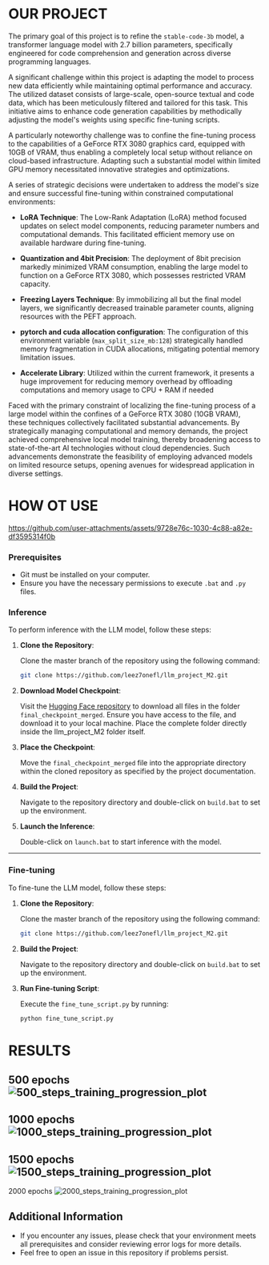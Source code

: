 # OUR PROJECT

The primary goal of this project is to refine the `stable-code-3b` model, a transformer language model with 2.7 billion parameters, specifically engineered for code comprehension and generation across diverse programming languages.

A significant challenge within this project is adapting the model to process new data efficiently while maintaining optimal performance and accuracy. The utilized dataset consists of large-scale, open-source textual and code data, which has been meticulously filtered and tailored for this task. This initiative aims to enhance code generation capabilities by methodically adjusting the model's weights using specific fine-tuning scripts. 

A particularly noteworthy challenge was to confine the fine-tuning process to the capabilities of a GeForce RTX 3080 graphics card, equipped with 10GB of VRAM, thus enabling a completely local setup without reliance on cloud-based infrastructure. Adapting such a substantial model within limited GPU memory necessitated innovative strategies and optimizations.


A series of strategic decisions were undertaken to address the model's size and ensure successful fine-tuning within constrained computational environments:

- **LoRA Technique**: The Low-Rank Adaptation (LoRA) method focused updates on select model components, reducing parameter numbers and computational demands. This facilitated efficient memory use on available hardware during fine-tuning.

- **Quantization and 4bit Precision**: The deployment of 8bit precision markedly minimized VRAM consumption, enabling the large model to function on a GeForce RTX 3080, which possesses restricted VRAM capacity.

- **Freezing Layers Technique**: By immobilizing all but the final model layers, we significantly decreased trainable parameter counts, aligning resources with the PEFT approach.

- **pytorch and cuda allocation configuration**: The configuration of this environment variable (`max_split_size_mb:128`) strategically handled memory fragmentation in CUDA allocations, mitigating potential memory limitation issues.

- **Accelerate Library**: Utilized within the current framework, it presents a huge improvement for reducing memory overhead by offloading computations and memory usage to CPU + RAM if needed
  
Faced with the primary constraint of localizing the fine-tuning process of a large model within the confines of a GeForce RTX 3080 (10GB VRAM), these techniques collectively facilitated substantial advancements. By strategically managing computational and memory demands, the project achieved comprehensive local model training, thereby broadening access to state-of-the-art AI technologies without cloud dependencies. Such advancements demonstrate the feasibility of employing advanced models on limited resource setups, opening avenues for widespread application in diverse settings.

# HOW OT USE

https://github.com/user-attachments/assets/9728e76c-1030-4c88-a82e-df3595314f0b

### Prerequisites

- Git must be installed on your computer.
- Ensure you have the necessary permissions to execute `.bat` and `.py` files.

### Inference

To perform inference with the LLM model, follow these steps:

1. **Clone the Repository**: 

   Clone the master branch of the repository using the following command:
   ```bash
   git clone https://github.com/leez7onefl/llm_project_M2.git
   ```

2. **Download Model Checkpoint**:

   Visit the [Hugging Face repository](https://huggingface.co/leez7one/stable-code-3b-fine-tuned/tree/main) to download all files in the folder `final_checkpoint_merged`. Ensure you have access to the file, and download it to your local machine. Place the complete folder directly inside the llm_project_M2 folder itself.

3. **Place the Checkpoint**:

   Move the `final_checkpoint_merged` file into the appropriate directory within the cloned repository as specified by the project documentation.

4. **Build the Project**: 

   Navigate to the repository directory and double-click on `build.bat` to set up the environment.

5. **Launch the Inference**: 

   Double-click on `launch.bat` to start inference with the model.
   
---
### Fine-tuning

To fine-tune the LLM model, follow these steps:

1. **Clone the Repository**:

   Clone the master branch of the repository using the following command:
   ```bash
   git clone https://github.com/leez7onefl/llm_project_M2.git
   ```

2. **Build the Project**:

   Navigate to the repository directory and double-click on `build.bat` to set up the environment.

3. **Run Fine-tuning Script**: 

   Execute the `fine_tune_script.py` by running:
   ```bash
   python fine_tune_script.py
   ```

# RESULTS

500 epochs
![500_steps_training_progression_plot](https://github.com/user-attachments/assets/ffc23a99-72c4-46a3-af4d-6383400a6d34)
---

1000 epochs
![1000_steps_training_progression_plot](https://github.com/user-attachments/assets/2b32861b-fc70-4ece-adba-66ca64653179)
---

1500 epochs
![1500_steps_training_progression_plot](https://github.com/user-attachments/assets/0a70716b-0862-4fd6-affc-608f5e12c6c8)
---

2000 epochs
![2000_steps_training_progression_plot](https://github.com/user-attachments/assets/176b8a5d-7d84-49be-914c-ec9fdc4b23cd)

## Additional Information

- If you encounter any issues, please check that your environment meets all prerequisites and consider reviewing error logs for more details.
- Feel free to open an issue in this repository if problems persist.
